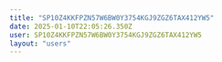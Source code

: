 ```yaml
---
title: "SP10Z4KKFPZN57W6BW0Y3754KGJ9ZGZ6TAX412YW5"
date: 2025-01-10T22:05:26.350Z
user: SP10Z4KKFPZN57W6BW0Y3754KGJ9ZGZ6TAX412YW5
layout: "users"
---
```

    